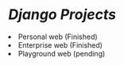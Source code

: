 <h1><b><i>Django Projects</i></b></h1>

<ui>
  <li>Personal web (Finished)</li>
  <li>Enterprise web (Finished)</li>
  <li>Playground web (pending)</li>
</ui>
